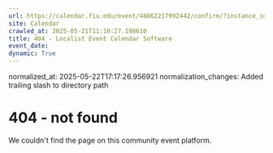 ```yaml
---
url: https://calendar.fiu.edu/event/48862217992442/confirm/?instance_id=49163439137615&return=https%3A%2F%2Fcalendar.fiu.edu%2F
site: Calendar
crawled_at: 2025-05-21T11:10:27.198610
title: 404 - Localist Event Calendar Software
event_date: 
dynamic: True
---
```

normalized_at: 2025-05-22T17:17:26.956921
normalization_changes: Added trailing slash to directory path

# 404 - not found
We couldn't find the page on this community event platform.
